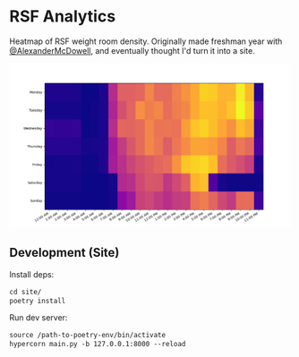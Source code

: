 # RSF Analytics

Heatmap of RSF weight room density. Originally made freshman year with [@AlexanderMcDowell](https://github.com/AlexanderMcDowell), and eventually thought I'd turn it into a site.

![](img/demo.png)

## Development (Site)

Install deps:

```
cd site/
poetry install
```

Run dev server:

```
source /path-to-poetry-env/bin/activate
hypercorn main.py -b 127.0.0.1:8000 --reload
```
